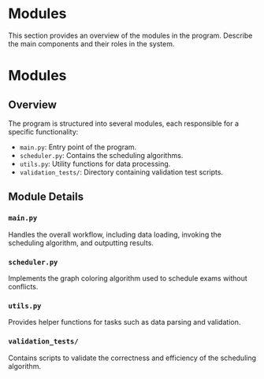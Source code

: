 # Modules

This section provides an overview of the modules in the program.
Describe the main components and their roles in the system.


# Modules

## Overview

The program is structured into several modules, each responsible for a specific functionality:

- `main.py`: Entry point of the program.
- `scheduler.py`: Contains the scheduling algorithms.
- `utils.py`: Utility functions for data processing.
- `validation_tests/`: Directory containing validation test scripts.

## Module Details

### `main.py`

Handles the overall workflow, including data loading, invoking the scheduling algorithm, and outputting results.

### `scheduler.py`

Implements the graph coloring algorithm used to schedule exams without conflicts.

### `utils.py`

Provides helper functions for tasks such as data parsing and validation.

### `validation_tests/`

Contains scripts to validate the correctness and efficiency of the scheduling algorithm.

